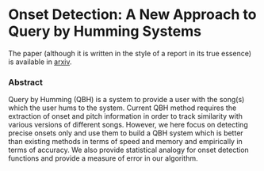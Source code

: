 # Onset Detection: A New Approach to Query by Humming Systems

The paper (although it is written in the style of a report in its true essence) is available in [arxiv](https://arxiv.org/abs/1908.07409).

### Abstract
Query by Humming (QBH) is a system to provide a user with the song(s) which the user hums to the system. Current QBH method requires the extraction of onset and pitch information in order to track similarity with various versions of different songs. However, we here focus on detecting precise onsets only and use them to build a QBH system which is better than existing methods in terms of speed and memory and empirically in terms of accuracy. We also provide statistical analogy for onset detection functions and provide a measure of error in our algorithm.
